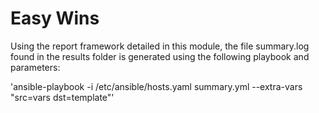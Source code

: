 # Easy Wins

Using the report framework detailed in this module, the file summary.log found in the results folder is generated using the following playbook and parameters:

'ansible-playbook -i /etc/ansible/hosts.yaml summary.yml --extra-vars "src=vars dst=template"'
